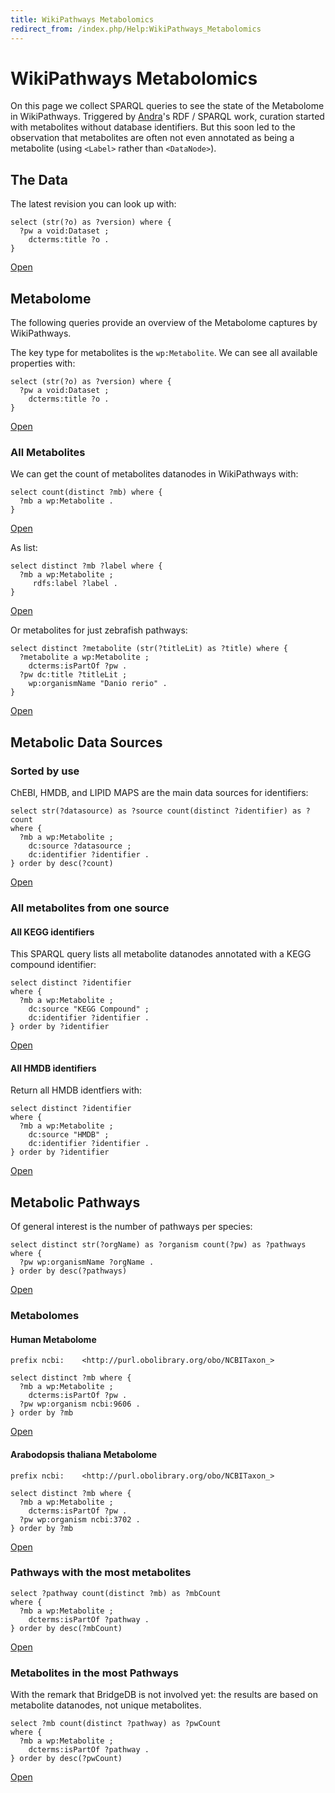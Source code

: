 ```yaml
---
title: WikiPathways Metabolomics
redirect_from: /index.php/Help:WikiPathways_Metabolomics
---
```


<h1>WikiPathways Metabolomics</h1>

On this page we collect SPARQL queries to see the state of the Metabolome in WikiPathways. Triggered by
[Andra](https://new.wikipathways.org/authors/Andra)'s RDF / SPARQL work, curation started with metabolites
without database identifiers. But this soon led to the observation that metabolites are often not even
annotated as being a metabolite (using `<Label>` rather than `<DataNode>`).

<h2>The Data</h2>

The latest revision you can look up with:

```sparql
select (str(?o) as ?version) where {
  ?pw a void:Dataset ;
    dcterms:title ?o .
}
```

[Open](https://bit.ly/3RPETjw)

<h2>Metabolome</h2>

The following queries provide an overview of the Metabolome captures by WikiPathways.

The key type for metabolites is the `wp:Metabolite`. We can see all available properties with:

```sparql
select (str(?o) as ?version) where {
  ?pw a void:Dataset ;
    dcterms:title ?o .
}
```

[Open](https://bit.ly/3lo3VKo)

<h3>All Metabolites</h3>

We can get the count of metabolites datanodes in WikiPathways with:

```sparql
select count(distinct ?mb) where {
  ?mb a wp:Metabolite .
}
```

[Open](https://bit.ly/3lmiEpc)

As list:

```sparql
select distinct ?mb ?label where {
  ?mb a wp:Metabolite ;
     rdfs:label ?label .
}
```

[Open](https://bit.ly/3Yj0G5r)

Or metabolites for just zebrafish pathways:

```sparql
select distinct ?metabolite (str(?titleLit) as ?title) where {
  ?metabolite a wp:Metabolite ;
    dcterms:isPartOf ?pw .
  ?pw dc:title ?titleLit ;
    wp:organismName "Danio rerio" .
}
```

[Open](https://bit.ly/3Yj4F1P)

<h2>Metabolic Data Sources</h2>

<h3>Sorted by use</h3>

ChEBI, HMDB, and LIPID MAPS are the main data sources for identifiers:

```sparql
select str(?datasource) as ?source count(distinct ?identifier) as ?count
where {
  ?mb a wp:Metabolite ;
    dc:source ?datasource ;
    dc:identifier ?identifier .
} order by desc(?count)
```

[Open](https://bit.ly/3IniZRL)

<h3>All metabolites from one source</h3>

<h4>All KEGG identifiers</h4>

This SPARQL query lists all metabolite datanodes annotated with a KEGG
compound identifier:

```sparql
select distinct ?identifier
where {
  ?mb a wp:Metabolite ;
    dc:source "KEGG Compound" ;
    dc:identifier ?identifier .
} order by ?identifier
```

[Open](https://bit.ly/3loRJJk)

<h4>All HMDB identifiers</h4>

Return all HMDB identfiers with:

```sparql
select distinct ?identifier
where {
  ?mb a wp:Metabolite ;
    dc:source "HMDB" ;
    dc:identifier ?identifier .
} order by ?identifier
```

[Open](https://bit.ly/3XfUxFP)

<h2>Metabolic Pathways</h2>

Of general interest is the number of pathways per species:

```sparql
select distinct str(?orgName) as ?organism count(?pw) as ?pathways  where {
  ?pw wp:organismName ?orgName .
} order by desc(?pathways)
```

[Open](https://bit.ly/3YF23v3)

<h3>Metabolomes</h3>

<h4>Human Metabolome</h4>

```sparql
prefix ncbi:    <http://purl.obolibrary.org/obo/NCBITaxon_>

select distinct ?mb where {
  ?mb a wp:Metabolite ;
    dcterms:isPartOf ?pw .
  ?pw wp:organism ncbi:9606 .
} order by ?mb
```

[Open](https://bit.ly/3xcNcMI)

<h4>Arabodopsis thaliana Metabolome</h4>

```sparql
prefix ncbi:    <http://purl.obolibrary.org/obo/NCBITaxon_>

select distinct ?mb where {
  ?mb a wp:Metabolite ;
    dcterms:isPartOf ?pw .
  ?pw wp:organism ncbi:3702 .
} order by ?mb
```

[Open](https://bit.ly/3xaal2o)

<h3>Pathways with the most metabolites</h3>

```sparql
select ?pathway count(distinct ?mb) as ?mbCount
where {
  ?mb a wp:Metabolite ;
    dcterms:isPartOf ?pathway .
} order by desc(?mbCount)
```

[Open](https://bit.ly/3loEKY7)

<h3>Metabolites in the most Pathways</h3>

With the remark that BridgeDB is not involved yet: the results are based on metabolite datanodes, not unique metabolites.

```sparql
select ?mb count(distinct ?pathway) as ?pwCount
where {
  ?mb a wp:Metabolite ;
    dcterms:isPartOf ?pathway .
} order by desc(?pwCount)
```

[Open](https://bit.ly/3YjqbDD)
